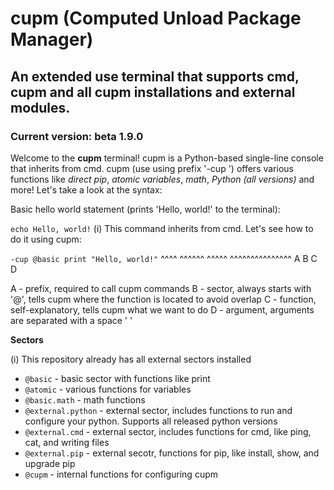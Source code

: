 # cupm (Computed Unload Package Manager)
## An extended use terminal that supports cmd, cupm and all cupm installations and external modules.

### Current version: **beta 1.9.0** 


Welcome to the **cupm** terminal! cupm is a Python-based single-line console that inherits from cmd. cupm (use using prefix '-cup ') offers various functions like *direct pip*, *atomic variables*, 
*math*,  *Python (all versions)* and more! Let's take a look at the syntax:

Basic hello world statement (prints 'Hello, world!' to the terminal):

`echo Hello, world!` (i) This command inherits from cmd. Let's see how to do it using cupm:

`-cup @basic print "Hello, world!"`
 ^^^^ ^^^^^^ ^^^^^ ^^^^^^^^^^^^^^^
  A     B      C          D

  A - prefix, required to call cupm commands
  B - sector, always starts with '@', tells cupm where the function <C> is located to avoid overlap
  C - function, self-explanatory, tells cupm what we want to do
  D - argument, arguments are separated with a space ' '

  __Sectors__

  (i) This repository already has all external sectors installed

  - `@basic` - basic sector with functions like print
  - `@atomic` - various functions for variables
  - `@basic.math` - math functions
  - `@external.python` - external sector, includes functions to run and configure your python. Supports all released python versions
  - `@external.cmd` - external sector, includes functions for cmd, like ping, cat, and writing files
  - `@external.pip` - external secotr, functions for pip, like install, show, and upgrade pip
  - `@cupm` - internal functions for configuring cupm
